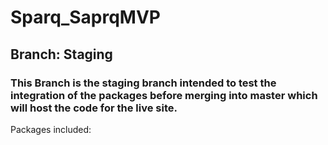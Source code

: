# Sparq_SaprqMVP

## Branch: Staging
### This Branch is the staging branch intended to test the integration of the packages before merging into master which will host the code for the live site.

Packages included:
